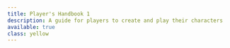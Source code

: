 ```yaml
---
title: Player's Handbook 1
description: A guide for players to create and play their characters
available: true
class: yellow
---
```

